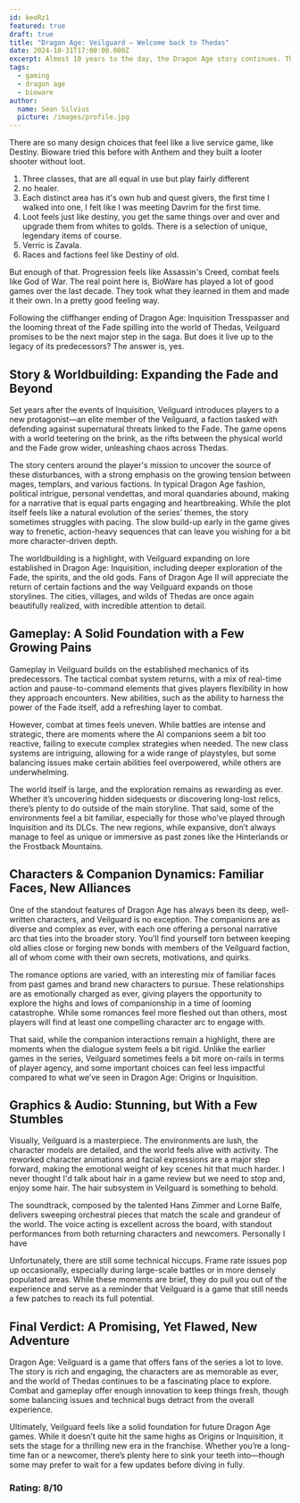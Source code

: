 ```yaml
---
id: keoRz1
featured: true
draft: true
title: "Dragon Age: Veilguard – Welcome back to Thedas"
date: 2024-10-31T17:00:00.000Z
excerpt: Almost 10 years to the day, the Dragon Age story continues. There has been several false starts, there was talk of a live service game, this is definately not that. This is definiately Thedas. FYI, It means THe Dragon Age Setting.
tags:
  - gaming
  - dragon age
  - bioware
author:
  name: Sean Silvius
  picture: /images/profile.jpg
---
```


There are so many design choices that feel like a live service game, like Destiny. Bioware tried this before with Anthem and they built a looter shooter without loot. 

  1. Three classes, that are all equal in use but play fairly different
  1. no healer.
  1. Each distinct area has it's own hub and quest givers, the first time I walked into one, I felt like I was meeting Davrim for the first time. 
  1. Loot feels just like destiny, you get the same things over and over and upgrade them from whites to golds. There is a selection of unique, legendary items of course.
  1. Verric is Zavala.
  1. Races and factions feel like Destiny of old.

But enough of that. Progression feels like Assassin's Creed, combat feels like God of War. The real point here is, BioWare has played a lot of good games over the last decade. They took what they learned in them and made it their own. In a pretty good feeling way. 

Following the cliffhanger ending of Dragon Age: Inquisition Tresspasser and the looming threat of the Fade spilling into the world of Thedas, Veilguard promises to be the next major step in the saga. But does it live up to the legacy of its predecessors? The answer is, yes.

## Story & Worldbuilding: Expanding the Fade and Beyond 
Set years after the events of Inquisition, Veilguard introduces players to a new protagonist—an elite member of the Veilguard, a faction tasked with defending against supernatural threats linked to the Fade. The game opens with a world teetering on the brink, as the rifts between the physical world and the Fade grow wider, unleashing chaos across Thedas.

The story centers around the player's mission to uncover the source of these disturbances, with a strong emphasis on the growing tension between mages, templars, and various factions. In typical Dragon Age fashion, political intrigue, personal vendettas, and moral quandaries abound, making for a narrative that is equal parts engaging and heartbreaking. While the plot itself feels like a natural evolution of the series’ themes, the story sometimes struggles with pacing. The slow build-up early in the game gives way to frenetic, action-heavy sequences that can leave you wishing for a bit more character-driven depth.

The worldbuilding is a highlight, with Veilguard expanding on lore established in Dragon Age: Inquisition, including deeper exploration of the Fade, the spirits, and the old gods. Fans of Dragon Age II will appreciate the return of certain factions and the way Veilguard expands on those storylines. The cities, villages, and wilds of Thedas are once again beautifully realized, with incredible attention to detail.

## Gameplay: A Solid Foundation with a Few Growing Pains
Gameplay in Veilguard builds on the established mechanics of its predecessors. The tactical combat system returns, with a mix of real-time action and pause-to-command elements that gives players flexibility in how they approach encounters. New abilities, such as the ability to harness the power of the Fade itself, add a refreshing layer to combat.

However, combat at times feels uneven. While battles are intense and strategic, there are moments where the AI companions seem a bit too reactive, failing to execute complex strategies when needed. The new class systems are intriguing, allowing for a wide range of playstyles, but some balancing issues make certain abilities feel overpowered, while others are underwhelming.

The world itself is large, and the exploration remains as rewarding as ever. Whether it’s uncovering hidden sidequests or discovering long-lost relics, there’s plenty to do outside of the main storyline. That said, some of the environments feel a bit familiar, especially for those who’ve played through Inquisition and its DLCs. The new regions, while expansive, don’t always manage to feel as unique or immersive as past zones like the Hinterlands or the Frostback Mountains.

## Characters & Companion Dynamics: Familiar Faces, New Alliances
One of the standout features of Dragon Age has always been its deep, well-written characters, and Veilguard is no exception. The companions are as diverse and complex as ever, with each one offering a personal narrative arc that ties into the broader story. You’ll find yourself torn between keeping old allies close or forging new bonds with members of the Veilguard faction, all of whom come with their own secrets, motivations, and quirks.

The romance options are varied, with an interesting mix of familiar faces from past games and brand new characters to pursue. These relationships are as emotionally charged as ever, giving players the opportunity to explore the highs and lows of companionship in a time of looming catastrophe. While some romances feel more fleshed out than others, most players will find at least one compelling character arc to engage with.

That said, while the companion interactions remain a highlight, there are moments when the dialogue system feels a bit rigid. Unlike the earlier games in the series, Veilguard sometimes feels a bit more on-rails in terms of player agency, and some important choices can feel less impactful compared to what we’ve seen in Dragon Age: Origins or Inquisition.

## Graphics & Audio: Stunning, but With a Few Stumbles
Visually, Veilguard is a masterpiece. The environments are lush, the character models are detailed, and the world feels alive with activity. The reworked character animations and facial expressions are a major step forward, making the emotional weight of key scenes hit that much harder. I never thought I'd talk about hair in a game review but we need to stop and, enjoy some hair. The hair subsystem in Veilguard is something to behold. 

The soundtrack, composed by the talented Hans Zimmer and Lorne Balfe, delivers sweeping orchestral pieces that match the scale and grandeur of the world. The voice acting is excellent across the board, with standout performances from both returning characters and newcomers. Personally I have 

Unfortunately, there are still some technical hiccups. Frame rate issues pop up occasionally, especially during large-scale battles or in more densely populated areas. While these moments are brief, they do pull you out of the experience and serve as a reminder that Veilguard is a game that still needs a few patches to reach its full potential.

## Final Verdict: A Promising, Yet Flawed, New Adventure
Dragon Age: Veilguard is a game that offers fans of the series a lot to love. The story is rich and engaging, the characters are as memorable as ever, and the world of Thedas continues to be a fascinating place to explore. Combat and gameplay offer enough innovation to keep things fresh, though some balancing issues and technical bugs detract from the overall experience.

Ultimately, Veilguard feels like a solid foundation for future Dragon Age games. While it doesn’t quite hit the same highs as Origins or Inquisition, it sets the stage for a thrilling new era in the franchise. Whether you’re a long-time fan or a newcomer, there’s plenty here to sink your teeth into—though some may prefer to wait for a few updates before diving in fully.

### Rating: 8/10